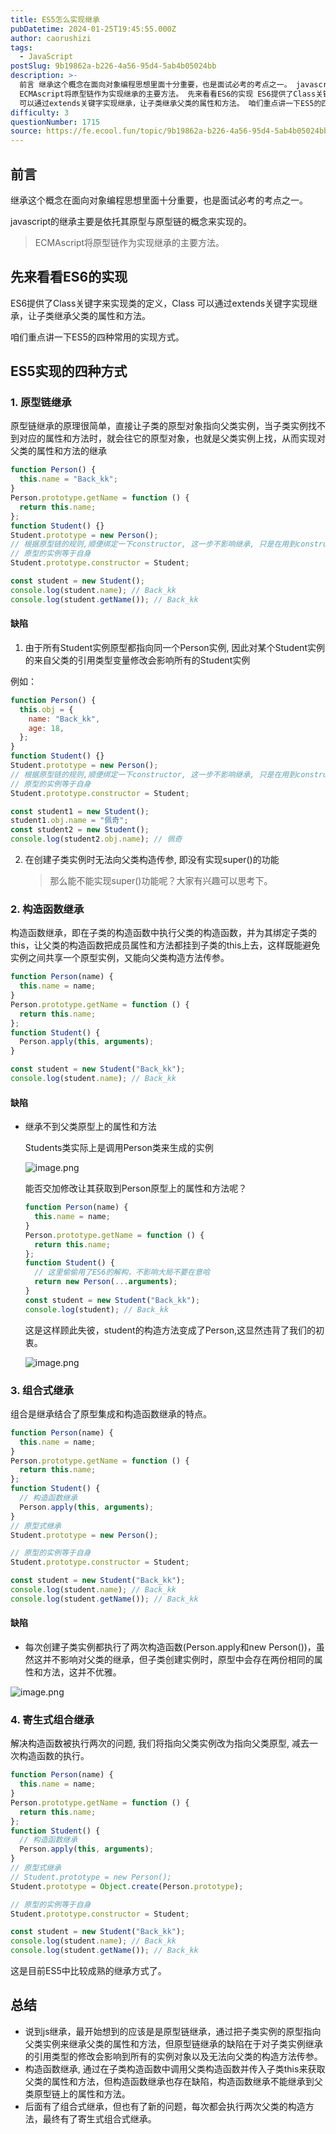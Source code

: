 ```yaml
---
title: ES5怎么实现继承
pubDatetime: 2024-01-25T19:45:55.000Z
author: caorushizi
tags:
  - JavaScript
postSlug: 9b19862a-b226-4a56-95d4-5ab4b05024bb
description: >-
  前言 继承这个概念在面向对象编程思想里面十分重要，也是面试必考的考点之一。 javascript的继承主要是依托其原型与原型链的概念来实现的。
  ECMAscript将原型链作为实现继承的主要方法。 先来看看ES6的实现 ES6提供了Class关键字来实现类的定义，Class
  可以通过extends关键字实现继承，让子类继承父类的属性和方法。 咱们重点讲一下ES5的四种常用的实现方式。 ES5实现的
difficulty: 3
questionNumber: 1715
source: https://fe.ecool.fun/topic/9b19862a-b226-4a56-95d4-5ab4b05024bb
---
```


## 前言

继承这个概念在面向对象编程思想里面十分重要，也是面试必考的考点之一。

javascript的继承主要是依托其原型与原型链的概念来实现的。

> ECMAscript将原型链作为实现继承的主要方法。

## 先来看看ES6的实现

ES6提供了Class关键字来实现类的定义，Class 可以通过extends关键字实现继承，让子类继承父类的属性和方法。

咱们重点讲一下ES5的四种常用的实现方式。

## ES5实现的四种方式

### 1. 原型链继承

原型链继承的原理很简单，直接让子类的原型对象指向父类实例，当子类实例找不到对应的属性和方法时，就会往它的原型对象，也就是父类实例上找，从而实现对父类的属性和方法的继承

```js
function Person() {
  this.name = "Back_kk";
}
Person.prototype.getName = function () {
  return this.name;
};
function Student() {}
Student.prototype = new Person();
// 根据原型链的规则,顺便绑定一下constructor, 这一步不影响继承, 只是在用到constructor时会需要
// 原型的实例等于自身
Student.prototype.constructor = Student;

const student = new Student();
console.log(student.name); // Back_kk
console.log(student.getName()); // Back_kk
```

#### 缺陷

1. 由于所有Student实例原型都指向同一个Person实例, 因此对某个Student实例的来自父类的引用类型变量修改会影响所有的Student实例

例如：

```js
function Person() {
  this.obj = {
    name: "Back_kk",
    age: 18,
  };
}
function Student() {}
Student.prototype = new Person();
// 根据原型链的规则,顺便绑定一下constructor, 这一步不影响继承, 只是在用到constructor时会需要
// 原型的实例等于自身
Student.prototype.constructor = Student;

const student1 = new Student();
student1.obj.name = "佩奇";
const student2 = new Student();
console.log(student2.obj.name); // 佩奇
```

2. 在创建子类实例时无法向父类构造传参, 即没有实现super()的功能
   > 那么能不能实现super()功能呢？大家有兴趣可以思考下。

### 2. 构造函数继承

构造函数继承，即在子类的构造函数中执行父类的构造函数，并为其绑定子类的this，让父类的构造函数把成员属性和方法都挂到子类的this上去，这样既能避免实例之间共享一个原型实例，又能向父类构造方法传参。

```js
function Person(name) {
  this.name = name;
}
Person.prototype.getName = function () {
  return this.name;
};
function Student() {
  Person.apply(this, arguments);
}

const student = new Student("Back_kk");
console.log(student.name); // Back_kk
```

#### 缺陷

- 继承不到父类原型上的属性和方法

  Students类实际上是调用Person类来生成的实例

  ![image.png](https://static.ecool.fun//article/a50f6973-6894-41cb-97c2-cb712923493d.jpeg)

  能否交加修改让其获取到Person原型上的属性和方法呢？

  ```js
  function Person(name) {
    this.name = name;
  }
  Person.prototype.getName = function () {
    return this.name;
  };
  function Student() {
    // 这里偷偷用了ES6的解构，不影响大局不要在意哈
    return new Person(...arguments);
  }
  const student = new Student("Back_kk");
  console.log(student); // Back_kk
  ```

  这是这样顾此失彼，student的构造方法变成了Person,这显然违背了我们的初衷。

  ![image.png](https://static.ecool.fun//article/59ac0d6d-bb41-435f-8732-0cf1e631564c.jpeg)

### 3. 组合式继承

组合是继承结合了原型集成和构造函数继承的特点。

```js
function Person(name) {
  this.name = name;
}
Person.prototype.getName = function () {
  return this.name;
};
function Student() {
  // 构造函数继承
  Person.apply(this, arguments);
}
// 原型式继承
Student.prototype = new Person();

// 原型的实例等于自身
Student.prototype.constructor = Student;

const student = new Student("Back_kk");
console.log(student.name); // Back_kk
console.log(student.getName()); // Back_kk
```

#### 缺陷

- 每次创建子类实例都执行了两次构造函数(Person.apply和new Person())，虽然这并不影响对父类的继承，但子类创建实例时，原型中会存在两份相同的属性和方法，这并不优雅。

![image.png](https://static.ecool.fun//article/b145ef13-c51d-433f-80c0-0d7022647cab.jpeg)

### 4. 寄生式组合继承

解决构造函数被执行两次的问题, 我们将指向父类实例改为指向父类原型, 减去一次构造函数的执行。

```js
function Person(name) {
  this.name = name;
}
Person.prototype.getName = function () {
  return this.name;
};
function Student() {
  // 构造函数继承
  Person.apply(this, arguments);
}
// 原型式继承
// Student.prototype = new Person();
Student.prototype = Object.create(Person.prototype);

// 原型的实例等于自身
Student.prototype.constructor = Student;

const student = new Student("Back_kk");
console.log(student.name); // Back_kk
console.log(student.getName()); // Back_kk
```

这是目前ES5中比较成熟的继承方式了。

## 总结

- 说到js继承，最开始想到的应该是是原型链继承，通过把子类实例的原型指向父类实例来继承父类的属性和方法，但原型链继承的缺陷在于对子类实例继承的引用类型的修改会影响到所有的实例对象以及无法向父类的构造方法传参。
- 构造函数继承, 通过在子类构造函数中调用父类构造函数并传入子类this来获取父类的属性和方法，但构造函数继承也存在缺陷，构造函数继承不能继承到父类原型链上的属性和方法。
- 后面有了组合式继承，但也有了新的问题，每次都会执行两次父类的构造方法，最终有了寄生式组合式继承。
